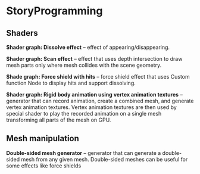 # StoryProgramming

## Shaders
<b>Shader graph: Dissolve effect</b> – effect of appearing/disappearing.

<b>Shader graph: Scan effect</b> – effect that uses depth intersection to draw mesh parts only where mesh collides with the scene geometry.

<b>Shade graph: Force shield with hits</b> – force shield effect that uses Custom function Node to display hits and support dissolving.

<b>Shader graph: Rigid body animation using vertex animation textures</b> – generator that can record animation, create a combined mesh, and generate vertex animation textures. Vertex animation textures are then used by special shader to play the recorded animation on a single mesh transforming all parts of the mesh on GPU.

## Mesh manipulation
<b>Double-sided mesh generator</b> – generator that can generate a double-sided mesh from any given mesh. Double-sided meshes can be useful for some effects like force shields
